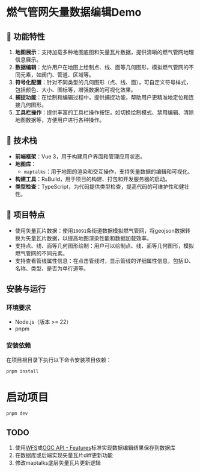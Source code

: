 
# 燃气管网矢量数据编辑Demo


## 🥝 功能特性

1. **地图展示**：支持加载多种地图底图和矢量瓦片数据，提供清晰的燃气管网地理信息展示。
2. **数据编辑**：允许用户在地图上绘制点、线、面等几何图形，模拟燃气管网的不同元素，如阀门、管道、区域等。
3. **符号化配置**：针对不同类型的几何图形（点、线、面），可自定义符号样式，包括颜色、大小、图标等，增强数据的可视化效果。
4. **捕捉功能**：在绘制和编辑过程中，提供捕捉功能，帮助用户更精准地定位和连接几何图形。
5. **工具栏操作**：提供丰富的工具栏操作按钮，如切换绘制模式、禁用编辑、清除地图数据等，方便用户进行各种操作。

## 🎢 技术栈

- **前端框架**：Vue 3，用于构建用户界面和管理应用状态。
- **地图库**：
  - `maptalks`：用于地图的渲染和交互操作，支持矢量数据的编辑和可视化。
- **构建工具**：RsBuild，用于项目的构建、打包和开发服务器的启动。
- **类型检查**：TypeScript，为代码提供类型检查，提高代码的可维护性和健壮性。


## 🤖 项目特点

- 使用矢量瓦片数据：使用`19091`条街道数据模拟燃气管网，将geojson数据转换为矢量瓦片数据，以提高地图渲染性能和数据加载效率。
- 支持点、线、面等几何图形绘制：用户可以绘制点、线、面等几何图形，模拟燃气管网的不同元素。
- 支持查看管线属性信息：在点击管线时，显示管线的详细属性信息，包括ID、名称、类型、是否为单行道等。

## 安装与运行

### 环境要求
- Node.js（版本 >= 22）
- pnpm

### 安装依赖

在项目根目录下执行以下命令安装项目依赖：
```bash
pnpm install
```

# 启动项目

```bash
pnpm dev
```

## TODO

1. 使用[WFS](https://www.ogc.org/standards/wfs/)或[OGC API - Features](https://ogcapi.ogc.org/features/)标准实现数据编辑结果保存到数据库
2. 在数据库或后端实现矢量瓦片diff更新功能
3. 修改maptalks底层矢量瓦片更新逻辑

